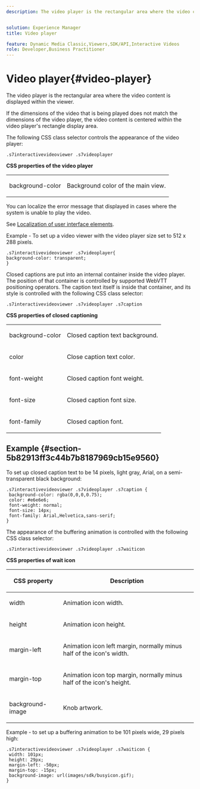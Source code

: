 ```yaml
---
description: The video player is the rectangular area where the video content is displayed within the viewer.


solution: Experience Manager
title: Video player

feature: Dynamic Media Classic,Viewers,SDK/API,Interactive Videos
role: Developer,Business Practitioner
---
```


# Video player{#video-player}

The video player is the rectangular area where the video content is displayed within the viewer.

<!--<a id="section_061E550C1C1D4DB2BD663A898895B38C"></a>-->

If the dimensions of the video that is being played does not match the dimensions of the video player, the video content is centered within the video player's rectangle display area.

The following CSS class selector controls the appearance of the video player:

```
.s7interactivevideoviewer .s7videoplayer
```

**CSS properties of the video player**

<table id="table_C48C56E696304C9BAFEE71BA9EA9A174"> 
 <tbody> 
  <tr> 
   <td colname="col1"> <p> <span class="codeph"> background-color </span> </p> </td> 
   <td colname="col2"> <p>Background color of the main view. </p> </td> 
  </tr> 
 </tbody> 
</table>

You can localize the error message that displayed in cases where the system is unable to play the video.

See [Localization of user interface elements](../../../c-html5-aem-asset-viewers/c-html5-aem-int-video/c-html5-aem-int-video-viewer-localization.md#concept-cbfc39344c494eb7b9f6a272cff0cc74).

Example - To set up a video viewer with the video player size set to 512 x 288 pixels.

```
.s7interactivevideoviewer .s7videoplayer{ 
background-color: transparent; 
}
```

Closed captions are put into an internal container inside the video player. The position of that container is controlled by supported WebVTT positioning operators. The caption text itself is inside that container, and its style is controlled with the following CSS class selector:

`.s7interactivevideoviewer .s7videoplayer .s7caption`

**CSS properties of closed captioning** 

<table id="table_960E0D4FB91748FF9FC73C925B81879C"> 
 <tbody> 
  <tr> 
   <td colname="col1"> <p> <span class="codeph"> background-color </span> </p> </td> 
   <td colname="col2"> <p>Closed caption text background. </p> </td> 
  </tr> 
  <tr> 
   <td colname="col1"> <p> <span class="codeph"> color </span> </p> </td> 
   <td colname="col2"> <p>Close caption text color. </p> </td> 
  </tr> 
  <tr> 
   <td colname="col1"> <p> <span class="codeph"> font-weight </span> </p> </td> 
   <td colname="col2"> <p> Closed caption font weight. </p> </td> 
  </tr> 
  <tr> 
   <td colname="col1"> <p> <span class="codeph"> font-size </span> </p> </td> 
   <td colname="col2"> <p> Closed caption font size. </p> </td> 
  </tr> 
  <tr> 
   <td colname="col1"> <p> <span class="codeph"> font-family </span> </p> </td> 
   <td colname="col2"> <p>Closed caption font. </p> </td> 
  </tr> 
 </tbody> 
</table>

## Example {#section-5b82913ff3c44b7b8187969cb15e9560}

To set up closed caption text to be 14 pixels, light gray, Arial, on a semi-transparent black background:

```
.s7interactivevideoviewer .s7videoplayer .s7caption { 
 background-color: rgba(0,0,0,0.75); 
 color: #e6e6e6; 
 font-weight: normal; 
 font-size: 14px; 
 font-family: Arial,Helvetica,sans-serif; 
}
```

The appearance of the buffering animation is controlled with the following CSS class selector:

```
.s7interactivevideoviewer .s7videoplayer .s7waiticon
```

**CSS properties of wait icon**

<table id="table_8DB41A0FF2A746F78B763564C4F3EBE0"> 
 <thead> 
  <tr> 
   <th colname="col1" class="entry"> <p>CSS property </p> </th> 
   <th colname="col2" class="entry"> <p>Description </p> </th> 
  </tr> 
 </thead>
 <tbody> 
  <tr> 
   <td colname="col1"> <p> <span class="codeph"> width </span> </p> </td> 
   <td colname="col2"> <p> Animation icon width. </p> </td> 
  </tr> 
  <tr> 
   <td colname="col1"> <p> <span class="codeph"> height </span> </p> </td> 
   <td colname="col2"> <p> Animation icon height. </p> </td> 
  </tr> 
  <tr> 
   <td colname="col1"> <p> <span class="codeph"> margin-left </span> </p> </td> 
   <td colname="col2"> <p> Animation icon left margin, normally minus half of the icon's width. </p> </td> 
  </tr> 
  <tr> 
   <td colname="col1"> <p> <span class="codeph"> margin-top </span> </p> </td> 
   <td colname="col2"> <p> Animation icon top margin, normally minus half of the icon's height. </p> </td> 
  </tr> 
  <tr> 
   <td colname="col1"> <p> <span class="codeph"> background-image </span> </p> </td> 
   <td colname="col2"> <p> Knob artwork. </p> </td> 
  </tr> 
 </tbody> 
</table>

Example - to set up a buffering animation to be 101 pixels wide, 29 pixels high:

```
.s7interactivevideoviewer .s7videoplayer .s7waiticon { 
 width: 101px; 
 height: 29px; 
 margin-left: -50px; 
 margin-top: -15px; 
 background-image: url(images/sdk/busyicon.gif); 
}
```

